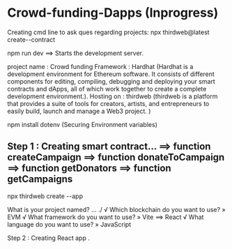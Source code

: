 # Crowd-funding-Dapps  (Inprogress)

Creating cmd line to ask ques regarding projects:
npx thirdweb@latest create--contract

 npm run dev ==> Starts the development server.

project name : Crowd funding
Framework : Hardhat   (Hardhat is a development environment for Ethereum software. 
                       It consists of different components for editing, compiling, debugging and deploying your smart contracts and dApps,
                       all of which work together to create a complete development environment.).
Hosting on : thirdweb (thirdweb is a platform that provides a suite of tools for creators, artists, and entrepreneurs to easily build, launch and manage a Web3 project. )

npm install dotenv  (Securing Environment variables)

Step 1 : Creating smart contract...
==> function createCampaign
==> function donateToCampaign
==> function getDonators
==> function getCampaigns
-------------------------------------------------------------------------------------------
npx thirdweb create --app

What is your project named? ... ./
√ Which blockchain do you want to use? » EVM
√ What framework do you want to use? » Vite  ==> React
√ What language do you want to use? » JavaScript

Step 2 : Creating React app .


